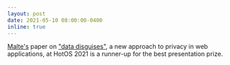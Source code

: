 ```yaml
---
layout: post
date: 2021-05-10 08:00:00-0400
inline: true
---
```


[Malte's](https://cs.brown.edu/people/malte) paper on ["data disguises"](https://sigops.org/s/conferences/hotos/2021/papers/hotos21-s06-tsai.pdf), a new approach to privacy in web applications, at HotOS 2021 is a runner-up for the best presentation prize.

